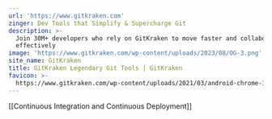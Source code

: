 ```yaml
---
url: 'https://www.gitkraken.com'
zinger: Dev Tools that Simplify & Supercharge Git
description: >-
  Join 30M+ developers who rely on GitKraken to move faster and collaborate more
  effectively
image: 'https://www.gitkraken.com/wp-content/uploads/2023/08/OG-3.png'
site_name: GitKraken
title: GitKraken Legendary Git Tools | GitKraken
favicon: >-
  https://www.gitkraken.com/wp-content/uploads/2021/03/android-chrome-144x144-1.png
---
```

[[Continuous Integration and Continuous Deployment]]
